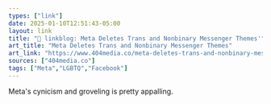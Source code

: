 ```yaml
---
types: ["link"]
date: 2025-01-10T12:51:43-05:00
layout: link
title: "🔗 linkblog: Meta Deletes Trans and Nonbinary Messenger Themes'"
art_title: "Meta Deletes Trans and Nonbinary Messenger Themes"
art_link: "https://www.404media.co/meta-deletes-trans-and-nonbinary-messenger-themes/"
sources: ["404media.co"]
tags: ["Meta","LGBTQ","Facebook"]
---
```

Meta's cynicism and groveling is pretty appalling.
